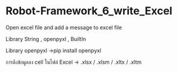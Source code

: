 # Robot-Framework_6_write_Excel
Open excel file and add a message to excel file

Library    String , openpyxl , BuiltIn

Library    openpyxl 
->pip install openpyxl

การดึงข้อมูลลง cell ในไฟล์ Excel -> .xlsx / .xlsm / .xltx / .xltm
